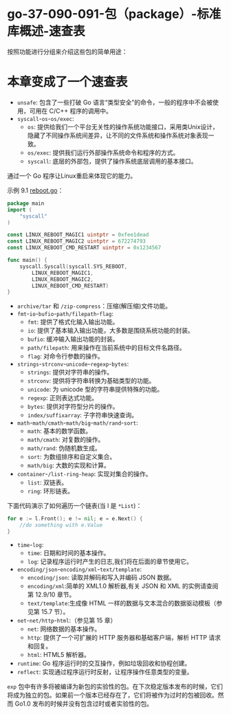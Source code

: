 # go-37-090-091-包（package）-标准库概述-速查表

按照功能进行分组来介绍这些包的简单用途：

# 本章变成了一个速查表

- `unsafe`: 包含了一些打破 Go 语言“类型安全”的命令，一般的程序中不会被使用，可用在 C/C++ 程序的调用中。
- `syscall`-`os`-`os/exec`:  
  - `os`: 提供给我们一个平台无关性的操作系统功能接口，采用类Unix设计，隐藏了不同操作系统间差异，让不同的文件系统和操作系统对象表现一致。  
  - `os/exec`: 提供我们运行外部操作系统命令和程序的方式。  
  - `syscall`: 底层的外部包，提供了操作系统底层调用的基本接口。

通过一个 Go 程序让Linux重启来体现它的能力。

示例 9.1 [reboot.go](examples/chapter_9/reboot.go)：

```go
package main
import (
	"syscall"
)

const LINUX_REBOOT_MAGIC1 uintptr = 0xfee1dead
const LINUX_REBOOT_MAGIC2 uintptr = 672274793
const LINUX_REBOOT_CMD_RESTART uintptr = 0x1234567

func main() {
	syscall.Syscall(syscall.SYS_REBOOT,
		LINUX_REBOOT_MAGIC1,
		LINUX_REBOOT_MAGIC2,
		LINUX_REBOOT_CMD_RESTART)
}
```

- `archive/tar` 和 `/zip-compress`：压缩(解压缩)文件功能。
- `fmt`-`io`-`bufio`-`path/filepath`-`flag`:  
  - `fmt`: 提供了格式化输入输出功能。  
  - `io`: 提供了基本输入输出功能，大多数是围绕系统功能的封装。  
  - `bufio`: 缓冲输入输出功能的封装。  
  - `path/filepath`: 用来操作在当前系统中的目标文件名路径。  
  - `flag`: 对命令行参数的操作。　　
- `strings`-`strconv`-`unicode`-`regexp`-`bytes`:  
  - `strings`: 提供对字符串的操作。  
  - `strconv`: 提供将字符串转换为基础类型的功能。
  - `unicode`: 为 unicode 型的字符串提供特殊的功能。
  - `regexp`: 正则表达式功能。  
  - `bytes`: 提供对字符型分片的操作。  
  - `index/suffixarray`: 子字符串快速查询。
- `math`-`math/cmath`-`math/big`-`math/rand`-`sort`:  
  - `math`: 基本的数学函数。  
  - `math/cmath`: 对复数的操作。  
  - `math/rand`: 伪随机数生成。  
  - `sort`: 为数组排序和自定义集合。  
  - `math/big`: 大数的实现和计算。  　　
- `container`-`/list-ring-heap`: 实现对集合的操作。  
  - `list`: 双链表。
  - `ring`: 环形链表。

下面代码演示了如何遍历一个链表(当 l 是 `*List`)：

```go
for e := l.Front(); e != nil; e = e.Next() {
	//do something with e.Value
}
```

- `time`-`log`:  
  - `time`: 日期和时间的基本操作。  
  - `log`: 记录程序运行时产生的日志,我们将在后面的章节使用它。
- `encoding/json`-`encoding/xml`-`text/template`:
  - `encoding/json`: 读取并解码和写入并编码 JSON 数据。  
  - `encoding/xml`:简单的 XML1.0 解析器,有关 JSON 和 XML 的实例请查阅第 12.9/10 章节。  
  - `text/template`:生成像 HTML 一样的数据与文本混合的数据驱动模板（参见第 15.7 节）。  
- `net`-`net/http`-`html`:（参见第 15 章）
  - `net`: 网络数据的基本操作。  
  - `http`: 提供了一个可扩展的 HTTP 服务器和基础客户端，解析 HTTP 请求和回复。  
  - `html`: HTML5 解析器。  
- `runtime`: Go 程序运行时的交互操作，例如垃圾回收和协程创建。  
- `reflect`: 实现通过程序运行时反射，让程序操作任意类型的变量。  

`exp` 包中有许多将被编译为新包的实验性的包。在下次稳定版本发布的时候，它们将成为独立的包。如果前一个版本已经存在了，它们将被作为过时的包被回收。然而 Go1.0 发布的时候并没有包含过时或者实验性的包。